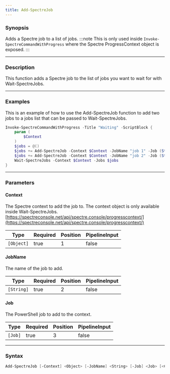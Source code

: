 ```yaml
---
title: Add-SpectreJob
---
```




### Synopsis
Adds a Spectre job to a list of jobs.
:::note
This is only used inside `Invoke-SpectreCommandWithProgress` where the Spectre ProgressContext object is exposed.
:::

---

### Description

This function adds a Spectre job to the list of jobs you want to wait for with Wait-SpectreJobs.

---

### Examples
This is an example of how to use the Add-SpectreJob function to add two jobs to a jobs list that can be passed to Wait-SpectreJobs.

```powershell
Invoke-SpectreCommandWithProgress -Title "Waiting" -ScriptBlock {
    param (
        $Context
    )
    $jobs = @()
    $jobs += Add-SpectreJob -Context $Context -JobName "job 1" -Job (Start-Job { Start-Sleep -Seconds 5 })
    $jobs += Add-SpectreJob -Context $Context -JobName "job 2" -Job (Start-Job { Start-Sleep -Seconds 10 })
    Wait-SpectreJobs -Context $Context -Jobs $jobs
}
```

---

### Parameters
#### **Context**
The Spectre context to add the job to. The context object is only available inside Wait-SpectreJobs.
[https://spectreconsole.net/api/spectre.console/progresscontext/](https://spectreconsole.net/api/spectre.console/progresscontext/)

|Type      |Required|Position|PipelineInput|
|----------|--------|--------|-------------|
|`[Object]`|true    |1       |false        |

#### **JobName**
The name of the job to add.

|Type      |Required|Position|PipelineInput|
|----------|--------|--------|-------------|
|`[String]`|true    |2       |false        |

#### **Job**
The PowerShell job to add to the context.

|Type   |Required|Position|PipelineInput|
|-------|--------|--------|-------------|
|`[Job]`|true    |3       |false        |

---

### Syntax
```powershell
Add-SpectreJob [-Context] <Object> [-JobName] <String> [-Job] <Job> [<CommonParameters>]
```

